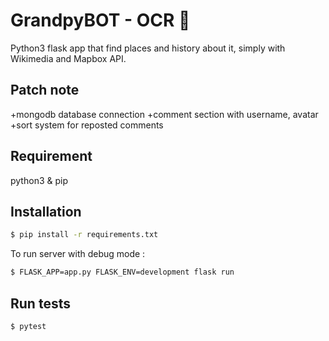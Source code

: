 
# GrandpyBOT - OCR 🤖

Python3 flask app that find places and history about it, simply with Wikimedia and Mapbox API.

## Patch note
+mongodb database connection
+comment section with username, avatar
+sort system for reposted comments

## Requirement

python3 & pip

## Installation

```bash
$ pip install -r requirements.txt
```
To run server with debug mode :
```bash
$ FLASK_APP=app.py FLASK_ENV=development flask run
```

## Run tests
```bash
$ pytest
```

